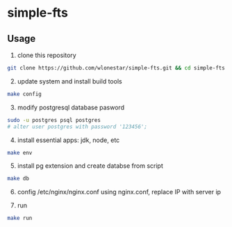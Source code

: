 # simple-fts

## Usage

1. clone this repository

```bash
git clone https://github.com/wlonestar/simple-fts.git && cd simple-fts
```

2. update system and install build tools

```bash
make config
```

3. modify postgresql database pasword

```bash
sudo -u postgres psql postgres
# alter user postgres with password '123456';
```

4. install essential apps: jdk, node, etc

```bash
make env
```

5. install pg extension and create databse from script

```bash
make db
```

6. config /etc/nginx/nginx.conf using nginx.conf, replace IP with server ip

7. run 

```bash
make run
```
